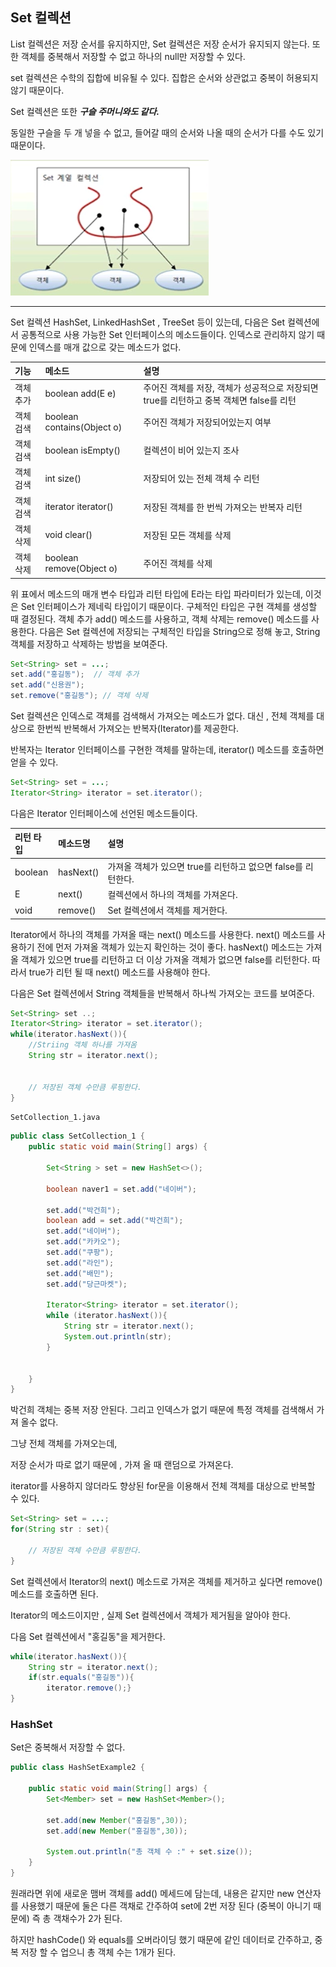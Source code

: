 ## Set 컬렉션

List 컬렉션은 저장 순서를 유지하지만,
Set 컬렉션은 저장 순서가 유지되지 않는다. 
또한 객체를 중복해서 저장할 수 없고 하나의 null만 저장할 수 있다.

set 컬렉션은 수학의 집합에 비유될 수 있다.
집합은 순서와 상관없고 중복이 허용되지 않기 때문이다.

Set 컬렉션은 또한 *__구슬 주머니와도 같다.__*

동일한 구슬을 두 개 넣을 수 없고, 
들어갈 때의 순서와 나올 때의 순서가 다를 수도 있기 때문이다.

![img.png](img.png)

********

Set 컬렉션 HashSet, LinkedHashSet , TreeSet 등이 있는데,
다음은 Set 컬렉션에서 공통적으로 사용 가능한 Set 인터페이스의 메소드들이다.
인덱스로 관리하지 않기 때문에 인덱스를 매개 값으로 갖는 메소드가 없다.

|기능|메소드|설명|
|:---|:----|:---|
|객체 추가|boolean add(E e)|주어진 객체를 저장, 객체가 성공적으로 저장되면 true를 리턴하고 중복 객체면 false를 리턴|
|객체 검색| boolean contains(Object o) |  주어진 객체가 저장되어있는지 여부
|객체 검색|boolean isEmpty() | 컬렉션이 비어 있는지 조사|
|객체 검색| int size()| 저장되어 있는 전체 객체 수 리턴
|객체 검색|iterator<E> iterator() | 저장된 객체를 한 번씩 가져오는 반복자 리턴|
|객체 삭제 | void clear() | 저장된 모든 객체를 삭제
|객체 삭제 | boolean remove(Object o)| 주어진 객체를 삭제


위 표에서 메소드의 매개 변수 타입과 리턴 타입에 E라는 타입 파라미터가 있는데,
이것은 Set 인터페이스가 제네릭 타입이기 때문이다. 구체적인 타입은
구현 객체를 생성할 때 결정된다. 객체 추가 add() 메소드를 
사용하고, 객체 삭제는 remove() 메소드를 사용한다. 
다음은 Set 컬렉션에 저장되는 구체적인 타입을 String으로 정해 놓고,
String 객체를 저장하고 삭제하는 방법을 보여준다.

```java
Set<String> set = ...;
set.add("홍길동");  // 객체 추가
set.add("신용권");
set.remove("홍길동"); // 객체 삭제
```

Set 컬렉션은 인덱스로 객체를 검색해서 가져오는 메소드가 없다. 대신 ,
전체 객체를 대상으로 한번씩 반복해서 가져오는 반복자(Iterator)를 제공한다.

반복자는 Iterator 인터페이스를 구현한 객체를 말하는데, iterator() 
메소드를 호출하면 얻을 수 있다.

```java
Set<String> set = ...;
Iterator<String> iterator = set.iterator();
```

다음은 Iterator 인터페이스에 선언된 메소드들이다.

|리턴 타입|메소드명|설명|
|:---|:---|:---
|boolean | hasNext() | 가져올 객체가 있으면 true를 리턴하고 없으면 false를 리턴한다.
|E | next() | 컬렉션에서 하나의 객체를 가져온다.
| void | remove() | Set 컬렉션에서 객체를 제거한다.


Iterator에서 하나의 객체를 가져올 때는 next() 메소드를 사용한다.
next() 메소드를 사용하기 전에 먼저 가져올 객체가 있는지 확인하는 것이
좋다. hasNext() 메소드는 가져올 객체가 있으면 true를 리턴하고
더 이상 가져올 객체가 없으면 false를 리턴한다. 
따라서 true가 리턴 될 때 next() 메소드를 사용해야 한다. 

다음은 Set 컬렉션에서 String 객체들을 반복해서 하나씩 가져오는
코드를 보여준다. 

```java
Set<String> set ..;
Iterator<String> iterator = set.iterator();
while(iterator.hasNext()){
    //Striing 객체 하나를 가져옴
    String str = iterator.next();    
    
    
    // 저장된 객체 수만큼 루핑한다.
}
```
`SetCollection_1.java`
```java
public class SetCollection_1 {
    public static void main(String[] args) {

        Set<String > set = new HashSet<>();

        boolean naver1 = set.add("네이버");

        set.add("박건희");
        boolean add = set.add("박건희");
        set.add("네이버");
        set.add("카카오");
        set.add("쿠팡");
        set.add("라인");
        set.add("배민");
        set.add("당근마켓");

        Iterator<String> iterator = set.iterator();
        while (iterator.hasNext()){
            String str = iterator.next();
            System.out.println(str);
        }


    }
}
```

박건희 객체는 중복 저장 안된다.
그리고 인덱스가 없기 때문에
특정 객체를 검색해서 가져 올수 없다.

그냥 전체 객체를 가져오는데,

저장 순서가 따로 없기 때문에 , 가져 올 때 랜덤으로 가져온다.

iterator를 사용하지 않더라도 향상된 for문을 이용해서 전체 객체를
대상으로 반복할 수 있다.

```java
Set<String> set = ...;
for(String str : set){

    // 저장된 객체 수만큼 루핑한다.
}
```

Set 컬렉션에서 Iterator의 next() 메소드로 가져온 객체를
제거하고 싶다면 remove() 메소드를 호출하면 된다.

Iterator의 메소드이지만 , 실제 Set 컬렉션에서 객체가 제거됨을
알아야 한다.

다음 Set 컬렉션에서 "홍길동"을 제거한다.

````java
while(iterator.hasNext()){
    String str = iterator.next();
    if(str.equals("홍길동")){
        iterator.remove();}
}
````

### HashSet

Set은 중복해서 저장할 수 없다.
```java
public class HashSetExample2 {

    public static void main(String[] args) {
        Set<Member> set = new HashSet<Member>();

        set.add(new Member("홍길동",30));
        set.add(new Member("홍길동",30));

        System.out.println("총 객체 수 :" + set.size());
    }
}

```

원래라면 위에 새로운 맴버 객체를 add() 메세드에 담는데,
내용은 같지만 new 연산자를 사용했기 때문에
둘은 다른 객채로 간주하여 set에 2번 저장 된다 (중복이 아니기 때문에)
즉 총 객채수가 2가 된다.

하지만 hashCode() 와 equals를 오버라이딩 했기 때문에
같인 데이터로 간주하고, 중복 저장 할 수 업으니 총 객체 수는 1개가 된다.